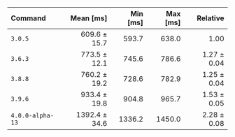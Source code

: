 | Command | Mean [ms] | Min [ms] | Max [ms] | Relative |
|:---|---:|---:|---:|---:|
| `3.0.5` | 609.6 ± 15.7 | 593.7 | 638.0 | 1.00 |
| `3.6.3` | 773.5 ± 12.1 | 745.6 | 786.6 | 1.27 ± 0.04 |
| `3.8.8` | 760.2 ± 19.2 | 728.6 | 782.9 | 1.25 ± 0.04 |
| `3.9.6` | 933.4 ± 19.8 | 904.8 | 965.7 | 1.53 ± 0.05 |
| `4.0.0-alpha-13` | 1392.4 ± 34.6 | 1336.2 | 1450.0 | 2.28 ± 0.08 |
